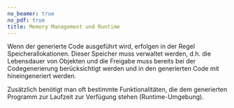 ```yaml
---
no_beamer: true
no_pdf: true
title: Memory Management und Runtime
---
```


Wenn der generierte Code ausgeführt wird, erfolgen in der Regel Speicherallokationen. Dieser Speicher muss verwaltet
werden, d.h. die Lebensdauer von Objekten und die Freigabe muss bereits bei der Codegenerierung berücksichtigt werden
und in den generierten Code mit hineingeneriert werden.

Zusätzlich benötigt man oft bestimmte Funktionalitäten, die dem generierten Programm zur Laufzeit zur Verfügung stehen
(Runtime-Umgebung).
